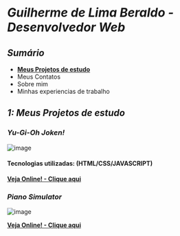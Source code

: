 <h1><i>Guilherme de Lima Beraldo - Desenvolvedor Web</i></h1>
<h2><i>Sumário</i></h2>

- **[Meus Projetos de estudo](#1-meus-projetos-de-estudo)**
-   Meus Contatos
-   Sobre mim
-   Minhas experiencias de trabalho
 
<h2><i>1: Meus Projetos de estudo</i></h2>
<h3><i>Yu-Gi-Oh Joken!</i></h3>

![image](https://github.com/Guilherme-Beraldo/teste-port/assets/119258473/55587277-94c3-4d4e-9c13-2601ee256cb5)
<h4>Tecnologias utilizadas: (HTML/CSS/JAVASCRIPT)</h4>

**[Veja Online! - Clique aqui](https://guilherme-beraldo.github.io/yu-gi-oh-joken/)**



<h3><i>Piano Simulator</i></h3>

![image](https://github.com/Guilherme-Beraldo/teste-port/assets/119258473/209efe06-1091-498b-914c-615fe2bd8d87)

**[Veja Online! - Clique aqui](https://guilherme-beraldo.github.io/PianoSimulator/)**
